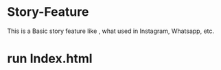 # Story-Feature

This is a Basic story feature like , what used in Instagram, Whatsapp, etc.

# run Index.html  
